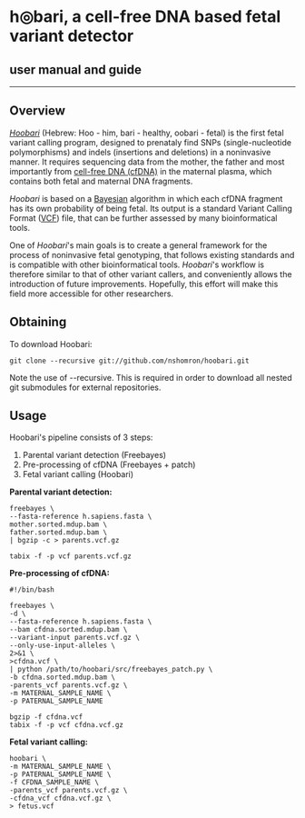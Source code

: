 <h1> h◎bari, a cell-free DNA based fetal variant detector </h1>

## user manual and guide

--------

## Overview

[*Hoobari*](https://github.com/nshomron/hoobari) (Hebrew: Hoo - him, bari - healthy, oobari - fetal) is the first fetal variant calling program, designed to prenataly find SNPs (single-nucleotide polymorphisms) and indels (insertions and deletions) in a noninvasive manner. It requires sequencing data from the mother, the father and most importantly from [cell-free DNA (cfDNA)](https://en.wikipedia.org/wiki/Cell-free_fetal_DNA) in the maternal plasma, which contains both fetal and maternal DNA fragments.

*Hoobari* is based on a [Bayesian](http://en.wikipedia.org/wiki/Bayesian_inference) algorithm in which each cfDNA fragment has its own probability of being fetal. Its output is a standard Variant Calling Format ([VCF](https://samtools.github.io/hts-specs/VCFv4.2.pdf)) file, that can be further assessed by many bioinformatical tools.

One of *Hoobari*'s main goals is to create a general framework for the process of noninvasive fetal genotyping, that follows existing standards and is compatible with other bioinformatical tools. *Hoobari*'s workflow is therefore similar to that of other variant callers, and conveniently allows the introduction of future improvements. Hopefully, this effort will make this field more accessible for other researchers.

## Obtaining

To download Hoobari:

    git clone --recursive git://github.com/nshomron/hoobari.git

Note the use of --recursive. This is required in order to download all nested git submodules for external repositories.

## Usage

Hoobari's pipeline consists of 3 steps:
1. Parental variant detection (Freebayes)
2. Pre-processing of cfDNA (Freebayes + patch)
3. Fetal variant calling (Hoobari)

**Parental variant detection:**
    
    freebayes \
    --fasta-reference h.sapiens.fasta \
    mother.sorted.mdup.bam \
    father.sorted.mdup.bam \
    | bgzip -c > parents.vcf.gz
    
    tabix -f -p vcf parents.vcf.gz

**Pre-processing of cfDNA:**
    
    #!/bin/bash

    freebayes \
    -d \
    --fasta-reference h.sapiens.fasta \
    --bam cfdna.sorted.mdup.bam \
    --variant-input parents.vcf.gz \
    --only-use-input-alleles \
    2>&1 \
    >cfdna.vcf \
    | python /path/to/hoobari/src/freebayes_patch.py \
    -b cfdna.sorted.mdup.bam \
    -parents_vcf parents.vcf.gz \
    -m MATERNAL_SAMPLE_NAME \
    -p PATERNAL_SAMPLE_NAME

    bgzip -f cfdna.vcf
    tabix -f -p vcf cfdna.vcf.gz

**Fetal variant calling:**
    
    hoobari \
    -m MATERNAL_SAMPLE_NAME \
    -p PATERNAL_SAMPLE_NAME \
    -f CFDNA_SAMPLE_NAME \
    -parents_vcf parents.vcf.gz \
    -cfdna_vcf cfdna.vcf.gz \
    > fetus.vcf
